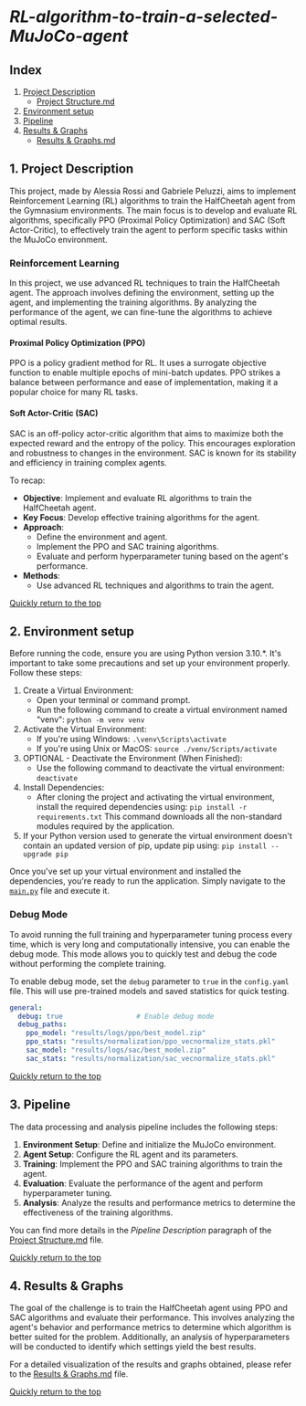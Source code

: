 # **_RL-algorithm-to-train-a-selected-MuJoCo-agent_**

## Index

1. [Project Description](#1-project-description)
   - [Project Structure.md](Project%20Structure.md)
2. [Environment setup](#2-environment-setup)
3. [Pipeline](#3-pipeline)
4. [Results & Graphs](#4-results--graphs)
   - [Results & Graphs.md](../results/Results%20%26%20Graphs.md)


## 1. Project Description
This project, made by Alessia Rossi and Gabriele Peluzzi, aims to implement Reinforcement Learning (RL) algorithms to train the HalfCheetah agent from the Gymnasium environments. The main focus is to develop and evaluate RL algorithms, specifically PPO (Proximal Policy Optimization) and SAC (Soft Actor-Critic), to effectively train the agent to perform specific tasks within the MuJoCo environment.

### Reinforcement Learning
In this project, we use advanced RL techniques to train the HalfCheetah agent. The approach involves defining the environment, setting up the agent, and implementing the training algorithms. By analyzing the performance of the agent, we can fine-tune the algorithms to achieve optimal results.

#### Proximal Policy Optimization (PPO)
PPO is a policy gradient method for RL. It uses a surrogate objective function to enable multiple epochs of mini-batch updates. PPO strikes a balance between performance and ease of implementation, making it a popular choice for many RL tasks.

#### Soft Actor-Critic (SAC)
SAC is an off-policy actor-critic algorithm that aims to maximize both the expected reward and the entropy of the policy. This encourages exploration and robustness to changes in the environment. SAC is known for its stability and efficiency in training complex agents.

To recap:
- **Objective**: Implement and evaluate RL algorithms to train the HalfCheetah agent.
- **Key Focus**: Develop effective training algorithms for the agent.
- **Approach**:
  - Define the environment and agent.
  - Implement the PPO and SAC training algorithms.
  - Evaluate and perform hyperparameter tuning based on the agent's performance.
- **Methods**:
  - Use advanced RL techniques and algorithms to train the agent.

[Quickly return to the top](#rl-algorithm-to-train-a-selected-mujoco-agent)

## **2. Environment setup**
Before running the code, ensure you are using Python version 3.10.*. It's important to take some precautions and set up your environment properly. Follow these steps:
1. Create a Virtual Environment:
   - Open your terminal or command prompt.
   - Run the following command to create a virtual environment named "venv": `python -m venv venv`
2. Activate the Virtual Environment:
   - If you're using Windows: `.\venv\Scripts\activate`
   - If you're using Unix or MacOS: `source ./venv/Scripts/activate`
3. OPTIONAL - Deactivate the Environment (When Finished):
   - Use the following command to deactivate the virtual environment: `deactivate`
4. Install Dependencies:
   - After cloning the project and activating the virtual environment, install the required dependencies using: `pip install -r requirements.txt`
     This command downloads all the non-standard modules required by the application.
5. If your Python version used to generate the virtual environment doesn't contain an updated version of pip, update pip using: `pip install --upgrade pip`

Once you've set up your virtual environment and installed the dependencies, you're ready to run the application. Simply navigate to the [`main.py`](../main.py) file and execute it.

### Debug Mode
To avoid running the full training and hyperparameter tuning process every time, which is very long and computationally intensive, you can enable the debug mode. This mode allows you to quickly test and debug the code without performing the complete training.

To enable debug mode, set the `debug` parameter to `true` in the `config.yaml` file. This will use pre-trained models and saved statistics for quick testing.

```yaml
general:
  debug: true                  # Enable debug mode
  debug_paths:
    ppo_model: "results/logs/ppo/best_model.zip"
    ppo_stats: "results/normalization/ppo_vecnormalize_stats.pkl"
    sac_model: "results/logs/sac/best_model.zip"
    sac_stats: "results/normalization/sac_vecnormalize_stats.pkl"
```
[Quickly return to the top](#rl-algorithm-to-train-a-selected-mujoco-agent) 

## **3. Pipeline**
The data processing and analysis pipeline includes the following steps:
1. **Environment Setup**: Define and initialize the MuJoCo environment.
2. **Agent Setup**: Configure the RL agent and its parameters.
3. **Training**: Implement the PPO and SAC training algorithms to train the agent.
4. **Evaluation**: Evaluate the performance of the agent and perform hyperparameter tuning.
5. **Analysis**: Analyze the results and performance metrics to determine the effectiveness of the training algorithms.

You can find more details in the _Pipeline Description_ paragraph of the [Project Structure.md](Project%20Structure.md) file.

[Quickly return to the top](#rl-algorithm-to-train-a-selected-mujoco-agent)

## **4. Results & Graphs**
The goal of the challenge is to train the HalfCheetah agent using PPO and SAC algorithms and evaluate their performance. This involves analyzing the agent's behavior and performance metrics to determine which algorithm is better suited for the problem. Additionally, an analysis of hyperparameters will be conducted to identify which settings yield the best results.

For a detailed visualization of the results and graphs obtained, please refer to the [Results & Graphs.md](../results/Results%20%26%20Graphs.md) file.

[Quickly return to the top](#rl-algorithm-to-train-a-selected-mujoco-agent)